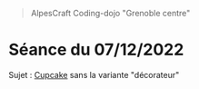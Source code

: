 > AlpesCraft Coding-dojo "Grenoble centre"

# Séance du 07/12/2022

Sujet : [Cupcake](https://codingdojo.org/kata/cupcake/) sans la variante "décorateur"